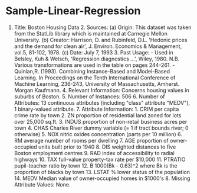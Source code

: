 # Sample-Linear-Regression
1. Title: Boston Housing Data  2. Sources:    (a) Origin:  This dataset was taken from the StatLib library which is                 maintained at Carnegie Mellon University.    (b) Creator:  Harrison, D. and Rubinfeld, D.L. 'Hedonic prices and the                   demand for clean air', J. Environ. Economics &amp; Management,                  vol.5, 81-102, 1978.    (c) Date: July 7, 1993  3. Past Usage:    -   Used in Belsley, Kuh &amp; Welsch, 'Regression diagnostics ...', Wiley,         1980.   N.B. Various transformations are used in the table on        pages 244-261.     -  Quinlan,R. (1993). Combining Instance-Based and Model-Based Learning.        In Proceedings on the Tenth International Conference of Machine         Learning, 236-243, University of Massachusetts, Amherst. Morgan        Kaufmann.  4. Relevant Information:     Concerns housing values in suburbs of Boston.  5. Number of Instances: 506  6. Number of Attributes: 13 continuous attributes (including "class"                          attribute "MEDV"), 1 binary-valued attribute.  7. Attribute Information:      1. CRIM      per capita crime rate by town     2. ZN        proportion of residential land zoned for lots over                   25,000 sq.ft.     3. INDUS     proportion of non-retail business acres per town     4. CHAS      Charles River dummy variable (= 1 if tract bounds                   river; 0 otherwise)     5. NOX       nitric oxides concentration (parts per 10 million)     6. RM        average number of rooms per dwelling     7. AGE       proportion of owner-occupied units built prior to 1940     8. DIS       weighted distances to five Boston employment centres     9. RAD       index of accessibility to radial highways     10. TAX      full-value property-tax rate per $10,000     11. PTRATIO  pupil-teacher ratio by town     12. B        1000(Bk - 0.63)^2 where Bk is the proportion of blacks                   by town     13. LSTAT    % lower status of the population     14. MEDV     Median value of owner-occupied homes in $1000's  8. Missing Attribute Values:  None.
